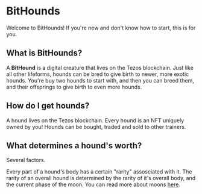 # BitHounds

Welcome to BitHounds!
If you're new and don't know how to start, this is for you.

## What is BitHounds?
A **BitHound** is a digital creature that lives on the Tezos blockchain.
Just like all other lifeforms, hounds can be bred to give birth to newer, more exotic hounds.
You're buy two hounds to start with, and then you can breed them, and their offsprings to give birth to even more hounds.

## How do I get hounds?
A hound lives on the Tezos blockchain.
Every hound is an NFT uniquely owned by you!
Hounds can be bought, traded and sold to other trainers.

## What determines a hound's worth?

Several factors.

Every part of a hound's body has a certain "rarity" assosciated with it.
The rarity of an overall hound is determined by the rarity of it's overall body, and the current phase of the moon. You can read more about moons [here](./moons-and-phases).

